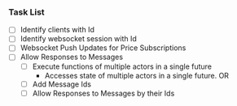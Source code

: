 
### Task List

- [ ] Identify clients with Id
- [ ] Identify websocket session with Id
- [ ] Websocket Push Updates for Price Subscriptions
- [ ] Allow Responses to Messages
  - [ ] Execute functions of multiple actors in a single future
    - Accesses state of multiple actors in a single future.
  OR
  - [ ] Add Message Ids
  - [ ] Allow Responses to Messages by their Ids
